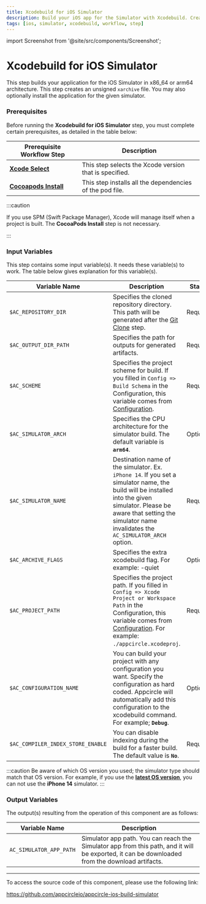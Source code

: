 ```yaml
---
title: Xcodebuild for iOS Simulator
description: Build your iOS app for the Simulator with Xcodebuild. Creates an unsigned xarchive file. 
tags: [ios, simulator, xcodebuild, workflow, step]
---
```


import Screenshot from '@site/src/components/Screenshot';

# Xcodebuild for iOS Simulator

This step builds your application for the iOS Simulator in x86_64 or arm64 architecture. This step creates an unsigned `xarchive` file. You may also optionally install the application for the given simulator.

### Prerequisites

Before running the **Xcodebuild for iOS Simulator** step, you must complete certain prerequisites, as detailed in the table below:

| Prerequisite Workflow Step                      | Description                                     |
|-------------------------------------------------|-------------------------------------------------|
| [**Xcode Select**](https://docs.appcircle.io/workflows/ios-specific-workflow-steps#xcode-select-version)     | This step selects the Xcode version that is specified. |
| [**Cocoapods Install**](https://docs.appcircle.io/workflows/ios-specific-workflow-steps#cocoapods-install)   | This step installs all the dependencies of the pod file. |

<Screenshot url='https://cdn.appcircle.io/docs/assets/BE2586-sim_order.png' />

:::caution

If you use SPM (Swift Package Manager), Xcode will manage itself when a project is built. The **CocoaPods Install** step is not necessary.

:::

### Input Variables

This step contains some input variable(s). It needs these variable(s) to work. The table below gives explanation for this variable(s).

<Screenshot url='https://cdn.appcircle.io/docs/assets/BE2586-simInput.png' />


| Variable Name                 | Description                                    | Status |
|-------------------------------|------------------------------------------------|--------|
| `$AC_REPOSITORY_DIR`         | Specifies the cloned repository directory. This path will be generated after the [Git Clone](https://docs.appcircle.io/workflows/common-workflow-steps#git-clone) step. | Required |
| `$AC_OUTPUT_DIR_PATH`        | Specifies the path for outputs for generated artifacts. | Required |
| `$AC_SCHEME`                 | Specifies the project scheme for build. If you filled in `Config => Build Schema` in the Configuration, this variable comes from [Configuration](https://docs.appcircle.io/build/building-ios-applications#build-configuration). | Required |
| `$AC_SIMULATOR_ARCH`          | Specifies the CPU architecture for the simulator build. The default variable is **`arm64`**. | Optional |
| `$AC_SIMULATOR_NAME`         | Destination name of the simulator. Ex. `iPhone 14`. If you set a simulator name, the build will be installed into the given simulator. Please be aware that setting the simulator name invalidates the `AC_SIMULATOR_ARCH` option. | Required |
| `$AC_ARCHIVE_FLAGS`             | Specifies the extra xcodebuild flag. For example: -quiet | Optional |
| `$AC_PROJECT_PATH`               | Specifies the project path. If you filled in `Config => Xcode Project or Workspace Path` in the Configuration, this variable comes from [Configuration](https://docs.appcircle.io/build/building-ios-applications#build-configuration). For example: `./appcircle.xcodeproj`. | Required |
| `$AC_CONFIGURATION_NAME`             | You can build your project with any configuration you want. Specify the configuration as hard coded. Appcircle will automatically add this configuration to the xcodebuild command. For example; **`Debug`**. | Optional |
| `$AC_COMPILER_INDEX_STORE_ENABLE` | You can disable indexing during the build for a faster build. The default value is **`No`**. | Required |

:::caution
Be aware of which OS version you used; the simulator type should match that OS version. For example, if you use the [**latest OS version**](https://developer.apple.com/documentation/ios-ipados-release-notes), you can not use the **iPhone 14** simulator.
:::
 
### Output Variables

The output(s) resulting from the operation of this component are as follows:

| Variable Name                 | Description                                    |
|-------------------------------|------------------------------------------------|
| `AC_SIMULATOR_APP_PATH`      | Simulator app path. You can reach the Simulator app from this path, and it will be exported, it can be downloaded from the download artifacts. |

---

To access the source code of this component, please use the following link:

https://github.com/appcircleio/appcircle-ios-build-simulator